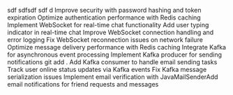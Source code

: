 sdf sdfsdf sdf d Improve security with password hashing and token expiration Optimize authentication performance with Redis caching Implement WebSocket for real-time chat functionality Add user typing indicator in real-time chat Improve WebSocket connection handling and error logging Fix WebSocket reconnection issues on network failure Optimize message delivery performance with Redis caching Integrate Kafka for asynchronous event processing Implement Kafka producer for sending notifications git add . Add Kafka consumer to handle email sending tasks Track user online status updates via Kafka events Fix Kafka message serialization issues Implement email verification with JavaMailSenderAdd email notifications for friend requests and messages